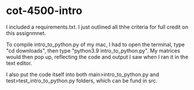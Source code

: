 # cot-4500-intro

I included a requirements.txt. I just outlined all thhe criteria for full credit on this assignmnet.

To compile intro_to_python.py of my mac, I had to open the terminal, type "cd downloads", then type "python3.9 intro_to_python.py". My matrices would then pop up, reflecting the code and output I saw when I ran it in the text editor.

I also put the code itself into both main>intro_to_python.py and test>test_intro_to_python.py folders, which can be fund in src.
